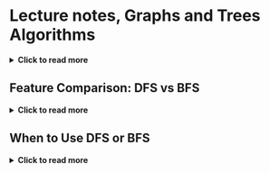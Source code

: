 # Lecture notes, Graphs and Trees Algorithms

<details>
  <summary><strong>Click to read more</strong></summary>

In programming, a graph is a data structure that represents relationships between objects. A graph consists of two main components:
- **Nodes (Vertices):** These are the objects or entries in the graph.
- **Edges:** These represent the connections or relationships between the nodes.

### Types of Graphs
- **Directed Graph:** The relationship between nodes is one-way, meaning an edge goes from one node to another, like from node A to node B.
- **Undirected Graph:** The relationship between nodes goes both ways, meaning the edge represents a bidirectional connection.
- **Weighted Graph:** In this graph, each edge has a weight or cost associated with it, which could represent distance, time, or any other metric.
- **Unweighted Graph:** All edges have the same "weight" or no weight, where only the existence of an edge matters, not its cost.
- **Cyclic vs. Acyclic Graph:** 
  - **Cyclic Graph:** Contains a cycle, meaning it's possible to start at one node and traverse the graph back to the starting node through other edges.
  - **Acyclic Graph:** Does not contain any cycles, meaning there is no way to loop back to the same node.

### Applications of Graphs in Programming
Graphs are widely used in various programming scenarios, such as:
- **Social Networks:** Nodes represent users, and edges represent friendships or connections.
- **Web Crawling:** Used to represent links between web pages for search engine indexing.
- **Routing Algorithms:** Used to calculate the shortest path between two locations, such as in GPS navigation systems.
- **Dependency Management:** Graphs can represent dependencies between tasks or packages in a project, ensuring tasks are executed in the correct order.

---

### Depth-First Search (DFS)

DFS explores as far as possible along each branch before backtracking. It uses a stack or recursion to traverse a graph.

#### How DFS Works:
1. Start at a given node (often called the root).
2. Mark the node as visited.
3. For each neighbor of the current node, recursively visit unvisited neighbors.
4. If no more neighbors are available, backtrack to explore other paths.

#### DFS Characteristics:
- Uses recursion or an explicit stack.
- It explores deeply into nodes before exploring sibling nodes.
- Can be used for tasks like detecting cycles, pathfinding, or exploring all nodes in a connected component.

---

### Breadth-First Search (BFS)

BFS explores all neighbors of a node before moving deeper. It uses a queue to track the current level of the graph and explores the graph level by level.

#### How BFS Works:
1. Start at a given node (often called the root).
2. Mark the node as visited and enqueue it.
3. While the queue is not empty:
   - Dequeue a node, visit it, and enqueue all unvisited neighbors.
4. Repeat until all nodes are visited.

#### BFS Characteristics:
- Uses a queue to manage exploration.
- Explores all nodes on the current depth level before moving to the next.
- Commonly used to find the shortest path in unweighted graphs, level-order traversal in trees, or find all nodes within a certain distance.

---

Understanding how graphs and tree-based algorithms like DFS and BFS function is critical for solving problems involving complex data relationships, such as finding the shortest path, cycle detection, and managing dependencies.

</details>

## Feature Comparison: DFS vs BFS

<details>
  <summary><strong>Click to read more</strong></summary>

| Feature                      | DFS (Depth-First Search)                                    | BFS (Breadth-First Search)                                |
|------------------------------|-------------------------------------------------------------|-----------------------------------------------------------|
| **Traversal Method**          | Explores as deep as possible before backtracking.           | Explores all neighbors of a node before going deeper.      |
| **Data Structure Used**       | Stack (explicit or recursive call stack)                    | Queue (for level-order traversal)                          |
| **Memory Usage**              | Uses less memory, as it stores only a single path at a time.| Can use more memory as it stores all neighbors in the queue.|
| **Pathfinding**               | Does not guarantee the shortest path.                       | Guarantees the shortest path in an unweighted graph.        |
| **Best Use Cases**            | Good for problems involving deep traversal, like mazes.     | Best for finding shortest paths and level-order traversal. |
| **Cycle Detection**           | Can be used to detect cycles in a graph.                    | Can also detect cycles, but less efficiently than DFS.      |
| **Graph Type Suitability**    | Works well with trees, dense, and cyclic graphs.            | Works well with trees, sparse graphs, and unweighted graphs.|
| **Time Complexity**           | O(V + E) (Vertices + Edges)                                | O(V + E) (Vertices + Edges)                                |

</details>


## When to Use DFS or BFS

<details>
  <summary><strong>Click to read more</strong></summary>

Both DFS (Depth-First Search) and BFS (Breadth-First Search) are widely used in various scenarios such as graph traversal, pathfinding, searching for specific nodes in a network, or solving mazes. The choice between the two depends on the problem you're solving and the structure of the data.

### When to Use DFS
- **Deep Exploration:** Use DFS when you're interested in exploring all possible paths or diving deep into a graph. This is particularly useful when you need to reach the farthest node or when searching for any solution in a large search space (e.g., solving puzzles or finding all paths in a maze).
- **Memory Efficiency:** DFS is more memory-efficient, especially in cases where you deal with large graphs, since it stores fewer nodes in memory at once compared to BFS.
- **Cycle Detection:** DFS is also well-suited for detecting cycles in a graph or performing topological sorting.

### When to Use BFS
- **Shortest Path (Unweighted Graph):** Use BFS when you're specifically interested in finding the shortest path in an unweighted graph. Since BFS explores nodes level by level, it guarantees finding the shortest route between nodes.
- **Exploring All Nodes Within a Distance:** BFS is ideal for situations where you need to explore all nodes that are within a certain distance from the starting point, such as finding the nearest neighbors in a network.
- **Level-Order Traversal:** BFS is perfect for problems requiring level-order traversal in trees or graphs, where all nodes at a certain depth need to be processed before moving deeper.

Both algorithms have their strengths and weaknesses. Choosing the right one depends on your specific needs, such as whether you prioritize memory usage, finding the shortest path, or deep exploration.

</details>